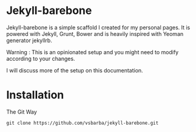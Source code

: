 Jekyll-barebone
===================

Jekyll-barebone is a simple scaffold I created for my personal pages. It is powered with Jekyll, Grunt, Bower and is heavily inspired with
Yeoman generator jekyllrb.

Warning : This is an opinionated setup and you might need to modify according to your changes.

I will discuss more of the setup on this documentation.

Installation
============

The Git Way

```
git clone https://github.com/vsbarba/jekyll-barebone.git
```




